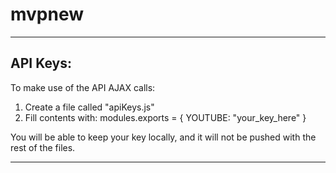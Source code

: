 # mvpnew

------------------------------------------------------------------------------------------------------------------
<h2>API Keys:</h2>

To make use of the API AJAX calls:
1. Create a file called "apiKeys.js"
2. Fill contents with:
modules.exports = {
    YOUTUBE: "your_key_here"
}

You will be able to keep your key locally, and it will not be pushed with the rest of the files.

------------------------------------------------------------------------------------------------------------------